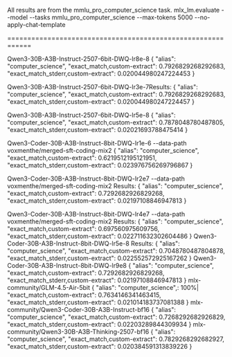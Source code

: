 All results are from the mmlu_pro_computer_science task.
mlx_lm.evaluate --model <model> --tasks mmlu_pro_computer_science --max-tokens 5000 --no-apply-chat-template

============================================================

Qwen3-30B-A3B-Instruct-2507-6bit-DWQ-lr8e-8
{
    "alias": "computer_science",
    "exact_match,custom-extract": 0.7926829268292683,
    "exact_match_stderr,custom-extract": 0.020044980247224453
}


Qwen3-30B-A3B-Instruct-2507-6bit-DWQ-lr3e-7Results:
{
    "alias": "computer_science",
    "exact_match,custom-extract": 0.7926829268292683,
    "exact_match_stderr,custom-extract": 0.020044980247224457
}

Qwen3-30B-A3B-Instruct-2507-6bit-DWQ-lr5e-8
{
    "alias": "computer_science",
    "exact_match,custom-extract": 0.7878048780487805,
    "exact_match_stderr,custom-extract": 0.02021693788475414
}

Qwen3-Coder-30B-A3B-Instruct-8bit-DWQ-lr1e-6
--data-path voxmenthe/merged-sft-coding-mix2
{
    "alias": "computer_science",
    "exact_match,custom-extract": 0.6219512195121951,
    "exact_match_stderr,custom-extract": 0.023976756269796867
}

Qwen3-Coder-30B-A3B-Instruct-8bit-DWQ-lr2e7
--data-path voxmenthe/merged-sft-coding-mix2
Results:
{
    "alias": "computer_science",
    "exact_match,custom-extract": 0.7292682926829268,
    "exact_match_stderr,custom-extract": 0.02197108846947813
}

Qwen3-Coder-30B-A3B-Instruct-8bit-DWQ-lr4e7
--data-path voxmenthe/merged-sft-coding-mix2
Results:
{
    "alias": "computer_science",
    "exact_match,custom-extract": 0.697560975609756,
    "exact_match_stderr,custom-extract": 0.022711632302604486
}
Qwen3-Coder-30B-A3B-Instruct-8bit-DWQ-lr5e-8
Results:
{
    "alias": "computer_science",
    "exact_match,custom-extract": 0.7048780487804878,
    "exact_match_stderr,custom-extract": 0.022552572925167262
}
Qwen3-Coder-30B-A3B-Instruct-8bit-DWQ-lr9e8
{
    "alias": "computer_science",
    "exact_match,custom-extract": 0.7292682926829268,
    "exact_match_stderr,custom-extract": 0.02197108846947813
}
mlx-community/GLM-4.5-Air-5bit
{
    "alias": "computer_science",: 100%|
    "exact_match,custom-extract": 0.7634146341463415,
    "exact_match_stderr,custom-extract": 0.021014183737081388
}
mlx-community/Qwen3-Coder-30B-A3B-Instruct-bf16
{
    "alias": "computer_science",
    "exact_match,custom-extract": 0.7268292682926829,
    "exact_match_stderr,custom-extract": 0.02203289844309934
}
mlx-community/Qwen3-30B-A3B-Thinking-2507-bf16
{
    "alias": "computer_science",
    "exact_match,custom-extract": 0.7829268292682927,
    "exact_match_stderr,custom-extract": 0.020384591313839226
}
